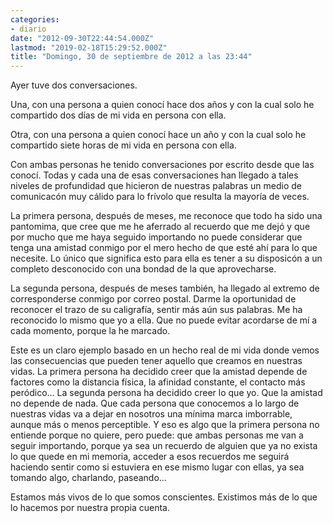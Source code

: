 ```yaml
---
categories:
- diario
date: "2012-09-30T22:44:54.000Z"
lastmod: "2019-02-18T15:29:52.000Z"
title: "Domingo, 30 de septiembre de 2012 a las 23:44"
---
```


Ayer tuve dos conversaciones.


Una, con una persona a quien conocí­ hace dos años y con la cual solo he compartido dos dí­as de mi vida en persona con ella.

Otra, con una persona a quien conocí­ hace un año y con la cual solo he compartido siete horas de mi vida en persona con ella.

Con ambas personas he tenido conversaciones por escrito desde que las conocí­. Todas y cada una de esas conversaciones han llegado a tales niveles de profundidad que hicieron de nuestras palabras un medio de comunicacón muy cálido para lo frí­volo que resulta la mayorí­a de veces.

La primera persona, después de meses, me reconoce que todo ha sido una pantomima, que cree que me he aferrado al recuerdo que me dejó y que por mucho que me haya seguido importando no puede considerar que tenga una amistad conmigo por el mero hecho de que esté ahí­ para lo que necesite. Lo único que significa esto para ella es tener a su disposicón a un completo desconocido con una bondad de la que aprovecharse.

La segunda persona, después de meses también, ha llegado al extremo de corresponderse conmigo por correo postal. Darme la oportunidad de reconocer el trazo de su caligrafí­a, sentir más aún sus palabras. Me ha reconocido lo mismo que yo a ella. Que no puede evitar acordarse de mí­ a cada momento, porque la he marcado.

Este es un claro ejemplo basado en un hecho real de mi vida donde vemos las consecuencias que pueden tener aquello que creamos en nuestras vidas. La primera persona ha decidido creer que la amistad depende de factores como la distancia fí­sica, la afinidad constante, el contacto más peródico... La segunda persona ha decidido creer lo que yo. Que la amistad no depende de nada. Que cada persona que conocemos a lo largo de nuestras vidas va a dejar en nosotros una mí­nima marca imborrable, aunque más o menos perceptible. Y eso es algo que la primera persona no entiende porque no quiere, pero puede: que ambas personas me van a seguir importando, porque ya sea un recuerdo de alguien que ya no exista lo que quede en mi memoria, acceder a esos recuerdos me seguirá haciendo sentir como si estuviera en ese mismo lugar con ellas, ya sea tomando algo, charlando, paseando...

Estamos más vivos de lo que somos conscientes. Existimos más de lo que lo hacemos por nuestra propia cuenta.